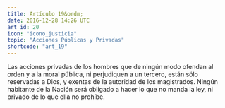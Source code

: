 ```yaml
---
title: Artículo 19&ordm;
date: 2016-12-28 14:26 UTC
art_id: 20
icon: "icono_justicia"
topic: "Acciones Públicas y Privadas"
shortcode: "art_19"
---
```

Las acciones privadas de los hombres que de ningún modo ofendan al orden y a la moral pública, ni perjudiquen a un tercero, están sólo reservadas a Dios, y exentas de la autoridad de los magistrados. Ningún habitante de la Nación será obligado a hacer lo que no manda la ley, ni privado de lo que ella no prohíbe.
